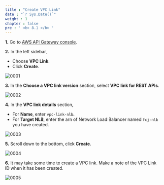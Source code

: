 ```yaml
---
title : "Create VPC Link"
date : "`r Sys.Date()`"
weight : 1
chapter : false
pre : " <b> 8.1 </b> "
---
```


**1.** Go to [AWS API Gateway console](https://console.aws.amazon.com/apigateway/).

**2.** In the left sidebar,

- Choose **VPC Link**.
- Click **Create**.

![0001](/images/8/1/0001.svg?featherlight=false&width=100pc)

**3.** In the **Choose a VPC link version** section, select **VPC link for REST APIs**.

![0002](/images/8/1/0002.svg?featherlight=false&width=100pc)

**4.** In the **VPC link details** section,

- For **Name**, enter `vpc-link-nlb`.
- For **Target NLB**, enter the arn of Network Load Balancer named `fcj-nlb` you have created.

![0003](/images/8/1/0003.svg?featherlight=false&width=100pc)

**5.** Scroll down to the bottom, click **Create**.

![0004](/images/8/1/0004.svg?featherlight=false&width=100pc)

**6.** It may take some time to create a VPC link. Make a note of the VPC Link ID when it has been created.

![0005](/images/8/1/0005.svg?featherlight=false&width=100pc)
